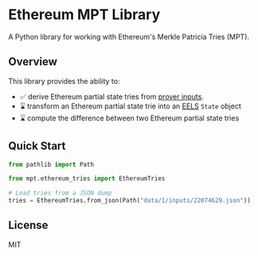 # Ethereum MPT Library

A Python library for working with Ethereum's Merkle Patricia Tries (MPT).

## Overview

This library provides the ability to:

- ✅ derive Ethereum partial state tries from
  [prover inputs](https://github.com/kkrt-labs/zk-pig).
- ⌛ transform an Ethereum partial state trie into an
  [EELS](https://github.com/ethereum/execution-specs/tree/master/src/ethereum/prague)
  `State` object
- ⌛ compute the difference between two Ethereum partial state tries

## Quick Start

```python
from pathlib import Path

from mpt.ethereum_tries import EthereumTries

# Load tries from a JSON dump
tries = EthereumTries.from_json(Path("data/1/inputs/22074629.json"))
```

## License

MIT
